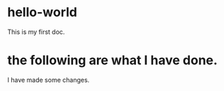 # hello-world
This is my first doc.
# the following are what I have done.
I have made some changes.

